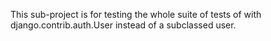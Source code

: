 This sub-project is for testing the whole suite of tests of with django.contrib.auth.User instead of a subclassed user.
